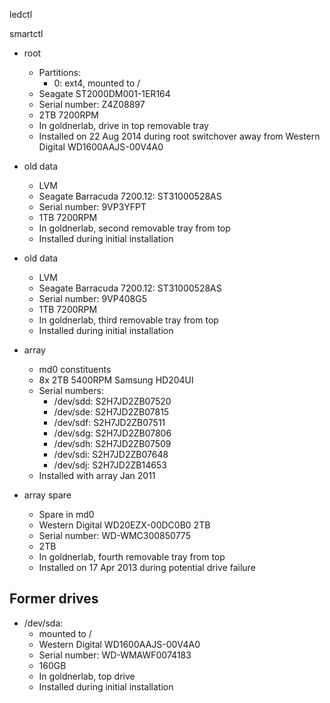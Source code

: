 ledctl

smartctl

 * root
   * Partitions:
     * 0: ext4, mounted to / 
   * Seagate ST2000DM001-1ER164
   * Serial number: Z4Z08897
   * 2TB 7200RPM
   * In goldnerlab, drive in top removable tray
   * Installed on 22 Aug 2014 during root switchover away from 
     Western Digital WD1600AAJS-00V4A0

 * old data
   * LVM
   * Seagate Barracuda 7200.12: ST31000528AS
   * Serial number: 9VP3YFPT
   * 1TB 7200RPM
   * In goldnerlab, second removable tray from top
   * Installed during initial installation

 * old data
   * LVM
   * Seagate Barracuda 7200.12: ST31000528AS
   * Serial number: 9VP408G5
   * 1TB 7200RPM
   * In goldnerlab, third removable tray from top
   * Installed during initial installation

 * array
   * md0 constituents
   * 8x 2TB 5400RPM Samsung HD204UI
   * Serial numbers:
     * /dev/sdd: S2H7JD2ZB07520
     * /dev/sde: S2H7JD2ZB07815
     * /dev/sdf: S2H7JD2ZB07511
     * /dev/sdg: S2H7JD2ZB07806
     * /dev/sdh: S2H7JD2ZB07509
     * /dev/sdi: S2H7JD2ZB07648
     * /dev/sdj: S2H7JD2ZB14653
   * Installed with array Jan 2011

 * array spare
   * Spare in md0
   * Western Digital WD20EZX-00DC0B0 2TB
   * Serial number: WD-WMC300850775
   * 2TB
   * In goldnerlab, fourth removable tray from top
   * Installed on 17 Apr 2013 during potential drive failure


## Former drives

 * /dev/sda:
   * mounted to /
   * Western Digital WD1600AAJS-00V4A0
   * Serial number: WD-WMAWF0074183
   * 160GB
   * In goldnerlab, top drive
   * Installed during initial installation
 
